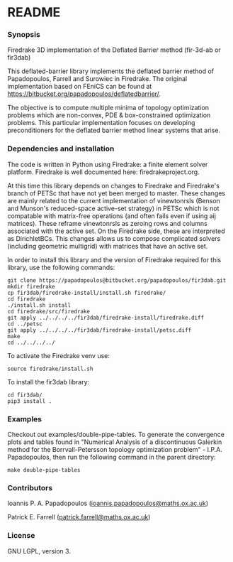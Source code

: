 # README #

### Synopsis ###

Firedrake 3D implementation of the Deflated Barrier method (fir-3d-ab or fir3dab)

This deflated-barrier library implements the deflated barrier method of Papadopoulos, Farrell and Surowiec in Firedrake. The original implementation based on FEniCS can be found at https://bitbucket.org/papadopoulos/deflatedbarrier/.   

The objective is to compute multiple minima of topology optimization problems which are non-convex, PDE & box-constrained optimization problems. This particular implementation focuses on developing preconditioners for the deflated barrier method linear systems that arise. 

### Dependencies and installation ###


The code is written in Python using Firedrake: a finite element solver platform. Firedrake is well documented here: firedrakeproject.org. 

At this time this library depends on changes to Firedrake and Firedrake's branch of PETSc that have not yet been merged to master. These changes are mainly related to the current implementation of vinewtonrsls (Benson and Munson's reduced-space active-set strategy) in PETSc which is not compatable with matrix-free operations (and often fails even if using aij matrices). These reframe vinewtonrsls as zeroing rows and columns associated with the active set. On the Firedrake side, these are interpreted as DirichletBCs. This changes allows us to compose complicated solvers (including geometric multigrid) with matrices that have an active set. 

In order to install this library and the version of Firedrake required for this library, use the following commands:

	git clone https://papadopoulos@bitbucket.org/papadopoulos/fir3dab.git
    mkdir firedrake
    cp fir3dab/firedrake-install/install.sh firedrake/
    cd firedrake
    ./install.sh install
    cd firedrake/src/firedrake
    git apply ../../../../fir3dab/firedrake-install/firedrake.diff
    cd ../petsc
    git apply ../../../../fir3dab/firedrake-install/petsc.diff
    make
    cd ../../../../

To activate the Firedrake venv use:

    source firedrake/install.sh

To install the fir3dab library:
    
    cd fir3dab/
    pip3 install .


### Examples ###

Checkout out examples/double-pipe-tables. To generate the convergence plots and tables found in "Numerical Analysis of a discontinuous Galerkin method for the Borrvall-Petersson topology optimization problem" - I.P.A. Papadopoulos, then run the following command in the parent directory:


    make double-pipe-tables
### Contributors ###

Ioannis P. A. Papadopoulos (ioannis.papadopoulos@maths.ox.ac.uk)

Patrick E. Farrell (patrick.farrell@maths.ox.ac.uk)


### License ###

GNU LGPL, version 3.
